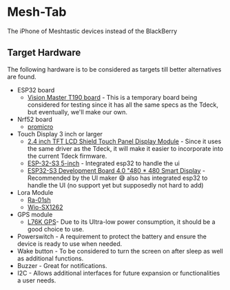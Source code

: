 # Mesh-Tab
The iPhone of Meshtastic devices instead of the BlackBerry

## Target Hardware

The following hardware is to be considered as targets till better alternatives are found.

- ESP32 board
  - [Vision Master T190 board](https://heltec.org/project/mesh-node-t114/) - This is a temporary board being considered for testing since it has all the same specs as the Tdeck, but eventually, we'll make our own.
- Nrf52 board
  - [promicro](https://vi.aliexpress.com/item/1005007040333351.html)
- Touch Display 3 inch or larger
  - [2.4 inch TFT LCD Shield Touch Panel Display Module](https://www.aliexpress.us/item/3256802101900425.html) - Since it uses the same driver as the Tdeck, it will make it easier to incorporate into the current Tdeck firmware.
  - [ESP-32-S3 5-inch](https://vi.aliexpress.com/item/1005006715581887.html) - Integrated esp32 to handle the ui
  - [ESP32-S3 Development Board 4.0 "480 * 480 Smart Display](https://vi.aliexpress.com/item/1005006478501734.html)  - Recommended by the UI maker 😅 also has integrated esp32 to handle the UI (no support yet but supposedly not hard to add)
- Lora Module
  - [Ra-01sh](https://vi.aliexpress.com/item/1005002561194884.html)
  - [Wio-SX1262](https://www.seeedstudio.com/Wio-SX1262-Wireless-Module-p-5981.html)
- GPS module
  - [L76K GPS](https://www.waveshare.com/wiki/L76K_GPS_Module)- Due to its Ultra-low power consumption, it should be a good choice to use. 
- Powerswitch - A requirement to protect the battery and ensure the device is ready to use when needed.
- Wake button - To be considered to turn the screen on after sleep as well as additional functions.
- Buzzer - Great for notifications.
- I2C - Allows additional interfaces for future expansion or functionalities a user needs.
